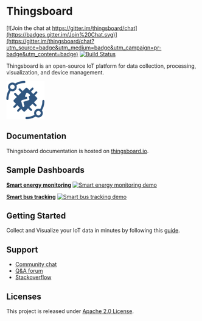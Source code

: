# Thingsboard 
[![Join the chat at https://gitter.im/thingsboard/chat](https://badges.gitter.im/Join%20Chat.svg)](https://gitter.im/thingsboard/chat?utm_source=badge&utm_medium=badge&utm_campaign=pr-badge&utm_content=badge)
[![Build Status](https://travis-ci.org/thingsboard/thingsboard.svg?branch=master)](https://travis-ci.org/thingsboard/thingsboard)

Thingsboard is an open-source IoT platform for data collection, processing, visualization, and device management.

<img src="./img/logo.png?raw=true" width="100" height="100">

## Documentation

Thingsboard documentation is hosted on [thingsboard.io](https://thingsboard.io/docs).

## Sample Dashboards

[**Smart energy monitoring**](https://demo.thingsboard.io/demo?dashboardId=e8e409c0-f2b5-11e6-a6ee-bb0136cc33d0&source=github)
[![Smart energy monitoring demo](https://cloud.githubusercontent.com/assets/8308069/22933146/438b5ac8-f2d3-11e6-9f68-eb14b967ecd8.png "Smart energy monitoring demo")](https://demo.thingsboard.io/demo?dashboardId=e8e409c0-f2b5-11e6-a6ee-bb0136cc33d0&source=github)

[**Smart bus tracking**](https://demo.thingsboard.io/demo?dashboardId=3d0bf910-ee09-11e6-b619-bb0136cc33d0&source=github)
[![Smart bus tracking demo](https://cloud.githubusercontent.com/assets/8308069/22839004/424b0308-efd0-11e6-8e90-7c7ca002495c.png "Smart bus tracking demo")](https://demo.thingsboard.io/demo?dashboardId=3d0bf910-ee09-11e6-b619-bb0136cc33d0&source=github)

## Getting Started

Collect and Visualize your IoT data in minutes by following this [guide](https://thingsboard.io/docs/getting-started-guides/helloworld/).

## Support

 - [Community chat](https://gitter.im/thingsboard/chat)
 - [Q&A forum](https://groups.google.com/forum/#!forum/thingsboard)
 - [Stackoverflow](http://stackoverflow.com/questions/tagged/thingsboard)

## Licenses

This project is released under [Apache 2.0 License](./LICENSE).
